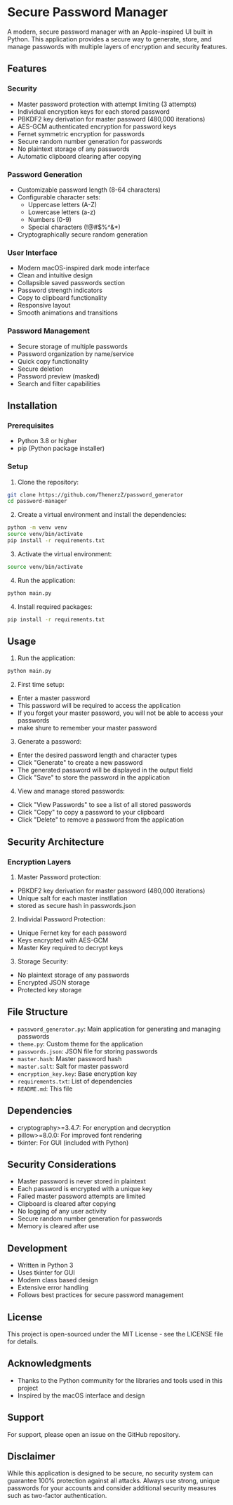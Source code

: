 # Secure Password Manager

A modern, secure password manager with an Apple-inspired UI built in Python. This application provides a secure way to generate, store, and manage passwords with multiple layers of encryption and security features.


## Features

### Security
- Master password protection with attempt limiting (3 attempts)
- Individual encryption keys for each stored password
- PBKDF2 key derivation for master password (480,000 iterations)
- AES-GCM authenticated encryption for password keys
- Fernet symmetric encryption for passwords
- Secure random number generation for passwords
- No plaintext storage of any passwords
- Automatic clipboard clearing after copying

### Password Generation
- Customizable password length (8-64 characters)
- Configurable character sets:
  - Uppercase letters (A-Z)
  - Lowercase letters (a-z)
  - Numbers (0-9)
  - Special characters (!@#$%^&*)
- Cryptographically secure random generation

### User Interface
- Modern macOS-inspired dark mode interface
- Clean and intuitive design
- Collapsible saved passwords section
- Password strength indicators
- Copy to clipboard functionality
- Responsive layout
- Smooth animations and transitions

### Password Management
- Secure storage of multiple passwords
- Password organization by name/service
- Quick copy functionality
- Secure deletion
- Password preview (masked)
- Search and filter capabilities

## Installation

### Prerequisites
- Python 3.8 or higher
- pip (Python package installer)

### Setup

1. Clone the repository:
```bash
git clone https://github.com/ThenerzZ/password_generator
cd password-manager
```
2. Create a virtual environment and install the dependencies:
```bash
python -m venv venv
source venv/bin/activate
pip install -r requirements.txt
```
3. Activate the virtual environment:
```bash
source venv/bin/activate
```
4. Run the application:
```bash
python main.py
```
4. Install required packages:
```bash
pip install -r requirements.txt
```
## Usage

1. Run the application:
```bash
python main.py
```
2. First time setup: 
- Enter a master password
- This password will be required to access the application
- If you forget your master password, you will not be able to access your passwords
- make shure to remember your master password

3. Generate a password:
- Enter the desired password length and character types
- Click "Generate" to create a new password
- The generated password will be displayed in the output field
- Click "Save" to store the password in the application

4. View and manage stored passwords:
- Click "View Passwords" to see a list of all stored passwords
- Click "Copy" to copy a password to your clipboard
- Click "Delete" to remove a password from the application

## Security Architecture

### Encryption Layers
1. Master Password protection:
- PBKDF2 key derivation for master password (480,000 iterations)
- Unique salt for each master instllation
- stored as secure hash in passwords.json

2. Individal Password Protection:
- Unique Fernet key for each password
- Keys encrypted with AES-GCM
- Master Key required to decrypt keys

3. Storage Security:
- No plaintext storage of any passwords
- Encrypted JSON storage
- Protected key storage

## File Structure
- `password_generator.py`: Main application for generating and managing passwords
- `theme.py`: Custom theme for the application
- `passwords.json`: JSON file for storing passwords
- `master.hash`: Master password hash
- `master.salt`: Salt for master password
- `encryption_key.key`: Base encryption key
- `requirements.txt`: List of dependencies
- `README.md`: This file

## Dependencies
- cryptography>=3.4.7: For encryption and decryption
- pillow>=8.0.0: For improved font rendering
- tkinter: For GUI (included with Python)

## Security Considerations
- Master password is never stored in plaintext
- Each password is encrypted with a unique key
- Failed master password attempts are limited
- Clipboard is cleared after copying
- No logging of any user activity
- Secure random number generation for passwords
- Memory is cleared after use

## Development
- Written in Python 3
- Uses tkinter for GUI
- Modern class based design
- Extensive error handling 
- Follows best practices for secure password management

## License

This project is open-sourced under the MIT License - see the LICENSE file for details.

## Acknowledgments

- Thanks to the Python community for the libraries and tools used in this project
- Inspired by the macOS interface and design

## Support
For support, please open an issue on the GitHub repository.

## Disclaimer
While this application is designed to be secure, no security system can guarantee 100% protection against all attacks. Always use strong, unique passwords for your accounts and consider additional security measures such as two-factor authentication.

